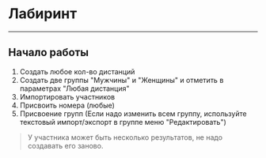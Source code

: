 # Лабиринт

___

## Начало работы

1. Создать любое кол-во дистанций
1. Создать две группы "Мужчины" и "Женщины" и отметить в параметрах "Любая дистанция"
1. Импортировать участников
1. Присвоить номера (любые)
1. Присвоение групп (Если надо изменить всем группу, используйте текстовый импорт/экспорт в группе меню "Редактировать")

> У участника может быть несколько результатов, не надо создавать его заново.